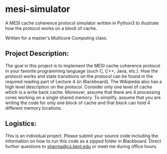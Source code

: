 # mesi-simulator
A MESI cache coherence protocol simulator written in Python3 to illustrate how the protocol works on a block of cache.

Written for a master's Multicore Computing class.
## Project Description:
The goal in this project is to implement the MESI cache coherence protocol in your favorite programming language (such C, C++, Java, etc.). How the protocol works and state transitions on the protocol can be found in the required reading part of Lecture 4 (in Blackboard). The Wikipedia also has a high level description on the protocol.  Consider only one level of cache which is a write back cache.  Moreover, assume that there are 4 processing cores working on a single shared memory.  To simplify, assume that you are writing the code for only one block of cache and that block can hold 4 different memory locations.
## Logistics:
This  is  an  individual  project.   Please  submit  your  source  code  including  the  information  on  how  to  run  this  code  as  a  zipped  folder  in  Blackboard.   Direct  further  questions  to sharma@cs.kent.edu or meet me during office hours.
